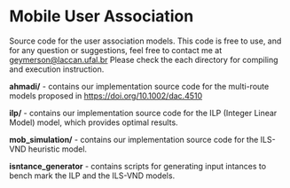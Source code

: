# Mobile User Association

Source code for the user association models. This code is free to use, and for any question or suggestions, feel free to contact me at <geymerson@laccan.ufal.br>  Please check the each directory for compiling and execution instruction.

**ahmadi/** - contains our implementation source code for the multi-route models proposed in https://doi.org/10.1002/dac.4510

**ilp/** - contains our implementation source code for the ILP (Integer Linear Model) model, which provides optimal results.

**mob_simulation/** - contains our implementation source code for the ILS-VND heuristic model.

**isntance_generator** - contains scripts for generating input intances to bench mark the ILP and the ILS-VND models.